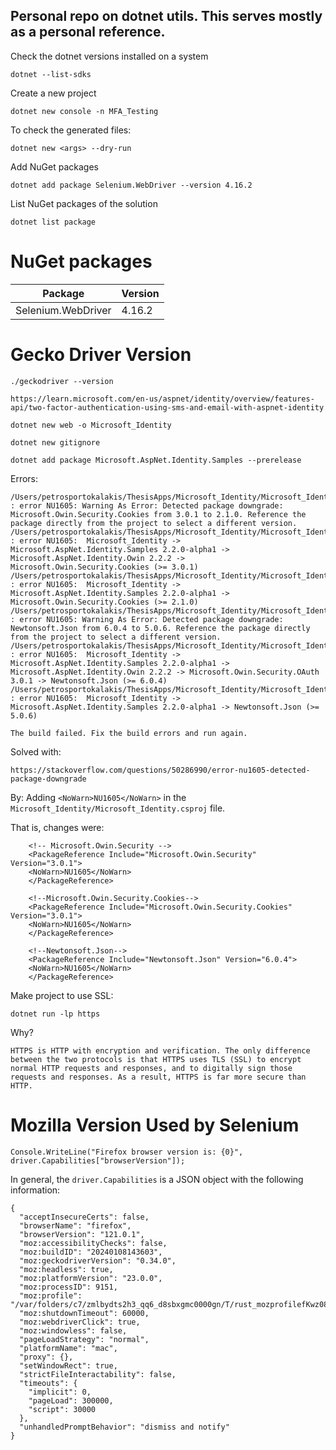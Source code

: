 ## Personal repo on dotnet utils. This serves mostly as a personal reference. 

Check the dotnet versions installed on a system

```
dotnet --list-sdks
```

Create a new project
```
dotnet new console -n MFA_Testing
```

To check the generated files:
```
dotnet new <args> --dry-run
```

Add NuGet packages
```
dotnet add package Selenium.WebDriver --version 4.16.2
```

List NuGet packages of the solution
```
dotnet list package
```
# NuGet packages
|      Package         |  Version | 
|        ---           |    ---   |
| Selenium.WebDriver   |  4.16.2  |

# Gecko Driver Version
```
./geckodriver --version
```



```
https://learn.microsoft.com/en-us/aspnet/identity/overview/features-api/two-factor-authentication-using-sms-and-email-with-aspnet-identity
```
```
dotnet new web -o Microsoft_Identity
```
```
dotnet new gitignore
```
```
dotnet add package Microsoft.AspNet.Identity.Samples --prerelease
```
Errors: 
```
/Users/petrosportokalakis/ThesisApps/Microsoft_Identity/Microsoft_Identity.csproj : error NU1605: Warning As Error: Detected package downgrade: Microsoft.Owin.Security.Cookies from 3.0.1 to 2.1.0. Reference the package directly from the project to select a different version.
/Users/petrosportokalakis/ThesisApps/Microsoft_Identity/Microsoft_Identity.csproj : error NU1605:  Microsoft_Identity -> Microsoft.AspNet.Identity.Samples 2.2.0-alpha1 -> Microsoft.AspNet.Identity.Owin 2.2.2 -> Microsoft.Owin.Security.Cookies (>= 3.0.1)
/Users/petrosportokalakis/ThesisApps/Microsoft_Identity/Microsoft_Identity.csproj : error NU1605:  Microsoft_Identity -> Microsoft.AspNet.Identity.Samples 2.2.0-alpha1 -> Microsoft.Owin.Security.Cookies (>= 2.1.0)
/Users/petrosportokalakis/ThesisApps/Microsoft_Identity/Microsoft_Identity.csproj : error NU1605: Warning As Error: Detected package downgrade: Newtonsoft.Json from 6.0.4 to 5.0.6. Reference the package directly from the project to select a different version.
/Users/petrosportokalakis/ThesisApps/Microsoft_Identity/Microsoft_Identity.csproj : error NU1605:  Microsoft_Identity -> Microsoft.AspNet.Identity.Samples 2.2.0-alpha1 -> Microsoft.AspNet.Identity.Owin 2.2.2 -> Microsoft.Owin.Security.OAuth 3.0.1 -> Newtonsoft.Json (>= 6.0.4)
/Users/petrosportokalakis/ThesisApps/Microsoft_Identity/Microsoft_Identity.csproj : error NU1605:  Microsoft_Identity -> Microsoft.AspNet.Identity.Samples 2.2.0-alpha1 -> Newtonsoft.Json (>= 5.0.6)

The build failed. Fix the build errors and run again.
```
Solved with:
```
https://stackoverflow.com/questions/50286990/error-nu1605-detected-package-downgrade
```
By:
Adding `<NoWarn>NU1605</NoWarn>` in the `Microsoft_Identity/Microsoft_Identity.csproj` file.

That is, changes were:
```
    <!-- Microsoft.Owin.Security -->
    <PackageReference Include="Microsoft.Owin.Security" Version="3.0.1">
    <NoWarn>NU1605</NoWarn>
    </PackageReference>

    <!--Microsoft.Owin.Security.Cookies-->
    <PackageReference Include="Microsoft.Owin.Security.Cookies" Version="3.0.1">
    <NoWarn>NU1605</NoWarn>
    </PackageReference>

    <!--Newtonsoft.Json-->
    <PackageReference Include="Newtonsoft.Json" Version="6.0.4">
    <NoWarn>NU1605</NoWarn>
    </PackageReference>
```

Make project to use SSL:

```
dotnet run -lp https
```
Why?
```
HTTPS is HTTP with encryption and verification. The only difference between the two protocols is that HTTPS uses TLS (SSL) to encrypt normal HTTP requests and responses, and to digitally sign those requests and responses. As a result, HTTPS is far more secure than HTTP.
```


# Mozilla Version Used by Selenium

```
Console.WriteLine("Firefox browser version is: {0}", driver.Capabilities["browserVersion"]);
```

In general, the `driver.Capabilities` is a JSON object with the following information: 

```
{
  "acceptInsecureCerts": false,
  "browserName": "firefox",
  "browserVersion": "121.0.1",
  "moz:accessibilityChecks": false,
  "moz:buildID": "20240108143603",
  "moz:geckodriverVersion": "0.34.0",
  "moz:headless": true,
  "moz:platformVersion": "23.0.0",
  "moz:processID": 9151,
  "moz:profile": "/var/folders/c7/zmlbydts2h3_qq6_d8sbxgmc0000gn/T/rust_mozprofilefKwz08",
  "moz:shutdownTimeout": 60000,
  "moz:webdriverClick": true,
  "moz:windowless": false,
  "pageLoadStrategy": "normal",
  "platformName": "mac",
  "proxy": {},
  "setWindowRect": true,
  "strictFileInteractability": false,
  "timeouts": {
    "implicit": 0,
    "pageLoad": 300000,
    "script": 30000
  },
  "unhandledPromptBehavior": "dismiss and notify"
}
```
